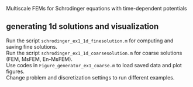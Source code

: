 Multiscale FEMs for Schrodinger equations with time-dependent potentials

## generating 1d solutions and visualization
Run the script `schrodinger_ex1_1d_finesolution.m` for computing and saving fine solutions. <br>
Run the script `schrodinger_ex1_1d_coarsesolution.m` for coarse solutions (FEM, MsFEM, En-MsFEM). <br>
Use codes in `Figure_generator_ex1_coarse.m` to load saved data and plot figures. <br>
Change problem and discretization settings to run different examples.
